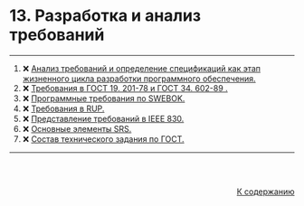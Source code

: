 #

<div id="md-top">
  <h1> 13. Разработка и анализ требований </h1>
</div>

<hr/>
<ol>
  <li>❌ <a href="#_1"> Анализ требований и определение спецификаций как этап жизненного цикла разработки программного обеспечения. </a></li>
  <li>❌ <a href="#_2"> Требования в ГОСТ 19. 201-78 и ГОСТ 34. 602-89 . </a></li>
  <li>❌ <a href="#_3"> Программные требования по SWEBOK. </a></li>
  <li>❌ <a href="#_4"> Требования в RUP. </a></li>
  <li>❌ <a href="#_5"> Представление требований в IEEE 830. </a></li>
  <li>❌ <a href="#_6"> Основные элементы SRS. </a></li>
  <li>❌ <a href="#_7"> Состав технического задания по ГОСТ. </a></li>
</ol>
<hr/>
<br />

##

<p align="right"><a href="#md-top">К содержанию</a></p>
